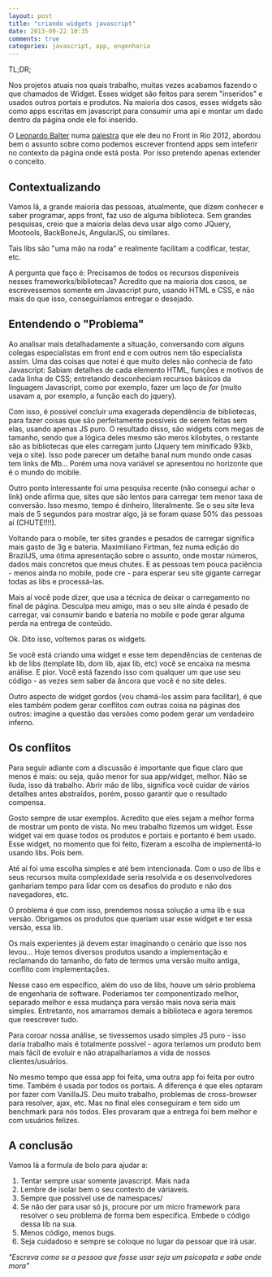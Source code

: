 ```yaml
---
layout: post
title: "criando widgets javascript"
date: 2013-09-22 10:35
comments: true
categories: javascript, app, engenharia
---
```

TL;DR;

Nos projetos atuais  nos quais trabalho, muitas vezes acabamos fazendo o que chamados de Widget. Esses widget são feitos para serem "inseridos" e usados outros portais e produtos. Na maioria dos casos, esses widgets são como apps escritas em javascript para consumir uma api e montar um dado dentro da página onde ele foi inserido.

O [Leonardo Balter](http://leobalter.net) numa [palestra](http://www.slideshare.net/leobalter/guia-de-sobrevivncia-js-no-mundo-open-source) que ele deu no Front in Rio 2012, abordou bem o assunto sobre como podemos escrever frontend apps sem inteferir no contexto da página onde está posta. Por isso pretendo apenas extender o conceito.

##  Contextualizando ##
Vamos lá, a grande maioria das pessoas, atualmente, que dizem conhecer e saber programar, apps front, faz uso de alguma biblioteca. Sem grandes pesquisas, creio que a maioria delas deva usar algo como JQuery, Mootools, BackBoneJs, AngularJS, ou similares.

Tais libs são "uma mão na roda" e realmente facilitam a codificar, testar, etc.

A pergunta que faço é:  Precisamos de todos os recursos disponíveis nesses frameworks/bibliotecas? Acredito que na maioria dos casos, se escrevessemos somente em Javascript puro, usando HTML e CSS, e não mais do que isso, conseguiríamos entregar o desejado.


##  Entendendo o "Problema" ##

Ao analisar mais detalhadamente a situação, conversando com alguns colegas especialistas em front end e com outros nem tão especialista assim. Uma das coisas que notei é que muito deles não conhecia de fato Javascript: Sabiam detalhes de cada elemento HTML, funções e motivos de cada linha de CSS; entretando desconheciam recursos básicos da linguagem Javascript, como por exemplo, fazer um laço de _for_ (muito usavam a, por exemplo, a função each do jquery).

Com isso, é possível concluir uma exagerada dependência de bibliotecas, para fazer coisas que são perfeitamente possíveis de serem feitas sem elas, usando apenas JS puro. O resultado disso, são widgets com megas de tamanho, sendo que a lógica deles mesmo são meros  kilobytes, o restante são as bibliotecas que eles carregam junto (Jquery tem minificado 93kb, veja o site). Isso pode parecer um detalhe banal num mundo onde  casas tem links de Mb... Porém uma nova variável se apresentou no horizonte que é o mundo do mobile.

 Outro ponto interessante foi uma pesquisa recente (não consegui achar o link) onde afirma que, sites que são lentos para carregar tem menor taxa de conversão. Isso mesmo, tempo é dinheiro, literalmente. Se o seu site leva mais de  5 segundos  para mostrar algo, já se foram quase 50% das pessoas aí (CHUTE!!!!).

Voltando para o mobile, ter sites grandes e pesados de carregar significa mais gasto de 3g e bateria. Maximiliano Firtman, fez numa edição do BrazilJS, uma ótima apresentação sobre o assunto, onde mostar números, dados mais concretos que meus chutes. E as pessoas tem pouca paciência - menos ainda no mobile, pode cre - para esperar seu site gigante carregar todas as libs e processá-las.

Mais aí você pode dizer, que usa a técnica de deixar o  carregamento no final de página. Desculpa meu amigo, mas o seu site ainda é pesado de carregar, vai consumir bando e bateria no mobile e pode gerar alguma perda na entrega de conteúdo.

Ok. Dito isso, voltemos paras os widgets.

Se você está criando uma widget e esse tem dependências de centenas de kb de libs (template lib, dom lib, ajax lib, etc) você se encaixa na mesma análise. E pior. Você está fazendo isso com qualquer um que use seu  código - as vezes sem saber da  âncora que você é no site deles.

Outro aspecto de widget gordos (vou chamá-los assim para facilitar), é que eles também podem gerar conflitos com outras coisa na páginas dos outros: imagine a questão das versões como podem gerar um verdadeiro inferno.

## Os conflitos ##

Para seguir adiante com a discussão é importante que fique claro que menos é mais: ou seja, quão menor for sua app/widget, melhor. Não se iluda, isso dá trabalho. Abrir mão de libs, significa você cuidar de vários detalhes antes abstraídos, porém, posso garantir que o resultado compensa.

Gosto sempre de usar exemplos. Acredito que eles sejam a melhor forma de mostrar um ponto de vista.  No meu trabalho fizemos um widget. Esse widget vai em quase todos os produtos e portais e portanto é bem usado.  Esse widget, no momento que foi feito, fizeram a escolha de implementá-lo usando libs. Pois bem.

Até aí foi uma escolha simples e até bem intencionada. Com o uso de libs e seus recursos muita complexidade seria resolvida e os desenvolvedores ganhariam tempo para lidar com os desafios do produto e não dos navegadores, etc.

O problema é que com isso, prendemos nossa solução a uma lib e sua versão. Obrigamos os produtos que queriam usar esse widget e ter essa versão, essa lib.

Os mais experientes já devem estar imaginando o cenário que isso nos levou... Hoje temos diversos produtos usando a implementação e reclamando do tamanho, do fato de termos uma versão muito antiga, conflito com implementações.

Nesse caso em específico, além do uso de libs, houve um sério problema de engenharia de software. Poderíamos ter componentizado melhor, separado melhor e essa mudança para versão mais nova seria mais simples.  Entretanto, nos amarramos demais a biblioteca e agora teremos que reescrever tudo.

Para coroar nossa análise, se tivessemos usado simples JS puro - isso daria trabalho mais é totalmente possível - agora teríamos um produto bem mais fácil de evoluir e não atrapalharíamos a vida de nossos clientes/usuários.

No mesmo tempo que essa app foi feita, uma outra app foi feita por outro time. Também é usada por todos os portais. A diferença é que eles optaram por fazer com VanillaJS. Deu muito trabalho, problemas de cross-browser para resolver, ajax, etc. Mas no final eles conseguiram e tem sido um benchmark para nós todos. Eles provaram que a entrega foi bem melhor  e  com usuários felizes.

## A conclusão ##

Vamos lá a formula de bolo para ajudar a:

1. Tentar sempre usar somente javascript. Mais nada
2. Lembre  de isolar bem o seu contexto de váriaveis.
3. Sempre que possível use de namespaces/
4. Se não der para usar só js, procure por um micro framework para resolver o seu problema de forma bem específica. Embede o código dessa lib na sua.
5. Menos código, menos bugs.
6. Seja cuidadoso e sempre se coloque no lugar da pessoar que irá usar.

_"Escreva como se a pessoa que fosse usar  seja um psicopata e sabe onde mora"_
